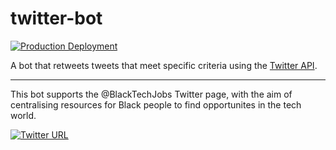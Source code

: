 # twitter-bot

[![Production Deployment](https://github.com/MugishaU/twitter-bot/actions/workflows/deploy.yml/badge.svg?branch=main)](https://github.com/MugishaU/twitter-bot/actions/workflows/deploy.yml)

A bot that retweets tweets that meet specific criteria using the [Twitter API](https://developer.twitter.com/en/docs/twitter-api).

---

This bot supports the @BlackTechJobs Twitter page, with the aim of centralising resources for Black people to find opportunites in the tech world.

[![Twitter URL](https://img.shields.io/twitter/url.svg?label=Follow%20%40BlackTechJobs&style=social&url=https%3A%2F%2Ftwitter.com%2FBlackTechJobs)](https://twitter.com/BlackTechJobs)

